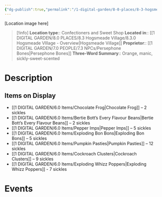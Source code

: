 ```yaml
---
{"dg-publish":true,"permalink":"/1-digital-garden/8-0-places/8-3-hogsmeade-village/8-3-20-honeydukes-sweet-shop/","tags":["#place","#hogsmeade","#shop"]}
---
```


[Location image here]
>[!info]
>**Location type**::  Confectioners and Sweet Shop
>**Located in**:: [[1 DIGITAL GARDEN/8.0 PLACES/8.3 Hogsmeade Village/8.3.0 Hogsmeade VIllage - Overview\|Hogsmeade Village]]
>**Proprietor**:: [[1 DIGITAL GARDEN/7.0 PEOPLE/7.3 NPCs/Persephone Bones\|Persephone Bones]]
>**Three-Word Summary**:: Orange, manic, sickly-sweet-scented 

# Description


## Items on Display
- [[1 DIGITAL GARDEN/6.0 Items/Chocolate Frog\|Chocolate Frog]] – 2 sickles
- [[1 DIGITAL GARDEN/6.0 Items/Bertie Bott’s Every Flavour Beans\|Bertie Bott’s Every Flavour Beans]] – 2 sickles
- [[1 DIGITAL GARDEN/6.0 Items/Pepper Imps\|Pepper Imps]] – 5 sickles
- [[1 DIGITAL GARDEN/6.0 Items/Exploding Bon Bons\|Exploding Bon Bons]] – 5 sickles
- [[1 DIGITAL GARDEN/6.0 Items/Pumpkin Pasties\|Pumpkin Pasties]] – 12 sickles
- [[1 DIGITAL GARDEN/6.0 Items/Cockroach Clusters\|Cockroach Clusters]] – 9 sickles
- [[1 DIGITAL GARDEN/6.0 Items/Exploding Whizz Poppers\|Exploding Whizz Poppers]] - 7 sickles

# Events


